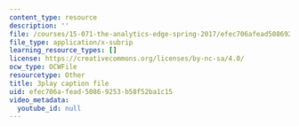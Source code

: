 ```yaml
---
content_type: resource
description: ''
file: /courses/15-071-the-analytics-edge-spring-2017/efec706afead50869253b58f52ba1c15_BvZlP1ZyToo.vtt
file_type: application/x-subrip
learning_resource_types: []
license: https://creativecommons.org/licenses/by-nc-sa/4.0/
ocw_type: OCWFile
resourcetype: Other
title: 3play caption file
uid: efec706a-fead-5086-9253-b58f52ba1c15
video_metadata:
  youtube_id: null
---
```


